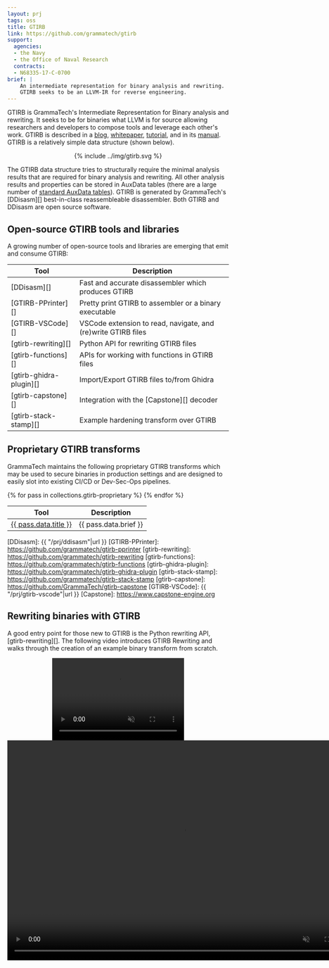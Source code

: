 ```yaml
---
layout: prj
tags: oss
title: GTIRB
link: https://github.com/grammatech/gtirb
support:
  agencies:
  - the Navy
  - the Office of Naval Research
  contracts:
  - N68335-17-C-0700
brief: |
    An intermediate representation for binary analysis and rewriting.
    GTIRB seeks to be an LLVM-IR for reverse engineering.
---
```


GTIRB is GrammaTech's Intermediate Representation for Binary analysis
and rewriting.  It seeks to be for binaries what LLVM is for source
allowing researchers and developers to compose tools and leverage each
other's work. GTIRB is described in a [blog][], [whitepaper][],
[tutorial][], and in its [manual][].  GTIRB is a relatively simple
data structure (shown below).

<center class="gt-smaller-on-small">
  <!-- <img class="w3-round" src="{{ "/img/gtirb.svg"|url }}" width="80%"> -->
  {% include ../img/gtirb.svg %}
</center>

The GTIRB data structure tries to structurally require the minimal
analysis results that are required for binary analysis and rewriting.
All other analysis results and properties can be stored in AuxData
tables (there are a large number of [standard AuxData tables][]).
GTIRB is generated by GrammaTech's [DDisasm][] best-in-class
reassembleable disassembler.  Both GTIRB and DDisasm are open source
software.

## Open-source GTIRB tools and libraries
A growing number of open-source tools and libraries are emerging that
emit and consume GTIRB:

<center>

| Tool                    | Description                                                   |
|-------------------------|---------------------------------------------------------------|
| [DDisasm][]             | Fast and accurate disassembler which produces GTIRB           |
| [GTIRB-PPrinter][]      | Pretty print GTIRB to assembler or a binary executable        |
| [GTIRB-VSCode][]        | VSCode extension to read, navigate, and (re)write GTIRB files |
| [gtirb-rewriting][]     | Python API for rewriting GTIRB files                          |
| [gtirb-functions][]     | APIs for working with functions in GTIRB files                |
| [gtirb-ghidra-plugin][] | Import/Export GTIRB files to/from Ghidra                      |
| [gtirb-capstone][]      | Integration with the [Capstone][] decoder                     |
| [gtirb-stack-stamp][]   | Example hardening transform over GTIRB                        |

</center>

## Proprietary GTIRB transforms

GrammaTech maintains the following proprietary GTIRB transforms which
may be used to secure binaries in production settings and are designed
to easily slot into existing CI/CD or Dev-Sec-Ops pipelines.

<table><thead><tr><th>Tool</th><th>Description</th></tr></thead><tbody>
{% for pass in collections.gtirb-proprietary %}
<tr><td><a href="{{ pass.url|url }}">{{ pass.data.title }}</a></td><td>{{ pass.data.brief }}</td></tr>
{% endfor %}
</tbody>
</table>

[blog]: https://blogs.grammatech.com/open-source-tools-for-binary-analysis-and-rewriting
[whitepaper]: https://arxiv.org/abs/1907.02859
[manual]: https://grammatech.github.io/gtirb
[tutorial]: https://grammatech.github.io/gtirb/md_stack-stamp.html
[standard AuxData tables]: https://grammatech.github.io/gtirb/md__aux_data.html#sanctioned-auxdata-tables
[DDisasm]: {{ "/prj/ddisasm"|url }}
[GTIRB-PPrinter]: https://github.com/grammatech/gtirb-pprinter
[gtirb-rewriting]: https://github.com/grammatech/gtirb-rewriting
[gtirb-functions]: https://github.com/grammatech/gtirb-functions
[gtirb-ghidra-plugin]: https://github.com/grammatech/gtirb-ghidra-plugin
[gtirb-stack-stamp]: https://github.com/grammatech/gtirb-stack-stamp
[gtirb-capstone]: https://github.com/GrammaTech/gtirb-capstone
[GTIRB-VSCode]: {{ "/prj/gtirb-vscode"|url }}
[Capstone]: https://www.capstone-engine.org


## Rewriting binaries with GTIRB

A good entry point for those new to GTIRB is the Python rewriting API,
[gtirb-rewriting][].  The following video introduces GTIRB Rewriting
and walks through the creation of an example binary transform from
scratch.

<center>
<div class="w3-hide-medium w3-hide-large">
<video width=300px height=187px playsinline controls muted>
<source src="https://download.grammatech.com/research/gtirb-rewriting.mp4#t=0.01" type="video/mp4">
</video>
</div>
<div class="w3-hide-small">
<video width=800px height=500px playsinline controls muted>
<source src="https://download.grammatech.com/research/gtirb-rewriting.mp4#t=0.01" type="video/mp4">
</video>
</div>
</center>
